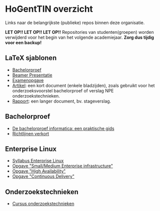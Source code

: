 # HoGentTIN overzicht

Links naar de belangrijkste (publieke) repos binnen deze organisatie.

**LET OP!! LET OP!! LET OP!!** Repositories van studenten(groepen) worden verwijderd voor het begin van het volgende academiejaar. **Zorg dus tijdig voor een backup!**

## LaTeX sjablonen

- [Bachelorproef](https://github.com/HoGentTIN/bachproef-latex-sjabloon)
- [Beamer Presentatie](https://github.com/HoGentTIN/presentatie-latex-sjabloon)
- [Examenopgave](https://github.com/HoGentTIN/examen-latex-sjabloon)
- [Artikel](https://github.com/HoGentTIN/artikel-latex-sjabloon): een kort document (enkele bladzijden), zoals gebruikt voor het onderzoeksvoorstel bachelorproef of verslag NPE onderzoekstechnieken.
- [Rapport](https://github.com/HoGentTIN/rapport-latex-sjabloon): een langer document, bv. stageverslag.


## Bachelorproef

- [De bachelorproef informatica: een praktische gids](https://github.com/HoGentTIN/bachproef-gids/)
- [Richtlijnen verkort](https://github.com/HoGentTIN/bachproef-richtlijnen-verkort)

## Enterprise Linux

- [Syllabus Enterprise Linux](https://github.com/HoGentTIN/elnx-syllabus)
- [Opgave "Small/Medium Enterprise infrastructure"](https://github.com/HoGentTIN/elnx-sme)
- [Opgave "High Availability"](https://github.com/HoGentTIN/elnx-ha)
- [Opgave "Continuous Delivery"](https://github.com/HoGentTIN/elnx-cd)

## Onderzoekstechnieken

- [Cursus onderzoekstechnieken](https://github.com/HoGentTIN/onderzoekstechnieken-cursus)
